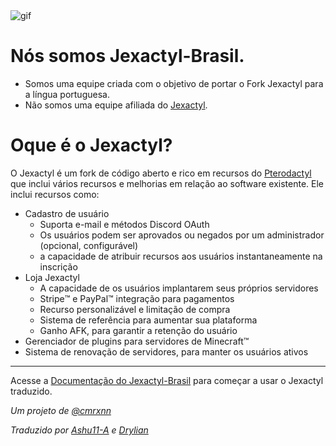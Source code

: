 <div class="gif">
  <img src="https://user-images.githubusercontent.com/109999325/221437884-b1f86ada-f472-4b5b-805f-61f8f3c9d1e7.gif" alt="gif">
</div>

<style>
@media (min-width: 768px) {
  .gif {
    width: 80vw;
  }
}

@media (max-width: 768px) {
  .gif {
    width: 100vw;
  }
}
</style>


# Nós somos Jexactyl-Brasil.

- Somos uma equipe criada com o objetivo de portar o Fork Jexactyl para a língua portuguesa.
- Não somos uma equipe afiliada do [Jexactyl](https://jexactyl.com).

# Oque é o Jexactyl?

O Jexactyl é um fork de código aberto e rico em recursos do [Pterodactyl](https://pterodactyl.io) que inclui vários recursos e melhorias em relação ao software existente.
Ele inclui recursos como:
- Cadastro de usuário
   - Suporta e-mail e métodos Discord OAuth
   - Os usuários podem ser aprovados ou negados por um administrador (opcional, configurável)
   - a capacidade de atribuir recursos aos usuários instantaneamente na inscrição
- Loja Jexactyl
   - A capacidade de os usuários implantarem seus próprios servidores
   - Stripe:tm: e PayPal:tm: integração para pagamentos
   - Recurso personalizável e limitação de compra
   - Sistema de referência para aumentar sua plataforma
   - Ganho AFK, para garantir a retenção do usuário
- Gerenciador de plugins para servidores  de Minecraft:tm: 
- Sistema de renovação de servidores, para manter os usuários ativos
***

Acesse a [Documentação do Jexactyl-Brasil](https://docs.jexactylbrasil.ml) para começar a usar o Jexactyl traduzido.

*Um projeto de [@cmrxnn](https://github.com/cmrxnn)*

*Traduzido por [Ashu11-A](https://github.com/Ashu11-A) e [Drylian](https://github.com/drylian)*
